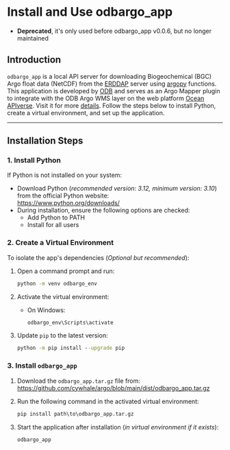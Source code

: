 # Install and Use odbargo_app
* **Deprecated**, it's only used before odbargo_app v0.0.6, but no longer maintained

## Introduction  
`odbargo_app` is a local API server for downloading Biogeochemical (BGC) Argo float data (NetCDF) from the [ERDDAP](https://erddap.ifremer.fr/erddap/index.html) server using [argopy](https://argopy.readthedocs.io/en/latest/) functions. This application is developed by [ODB](https://www.odb.ntu.edu.tw/) and serves as an Argo Mapper plugin to integrate with the ODB Argo WMS layer on the web platform [Ocean APIverse](https://api.odb.ntu.edu.tw/hub/). Visit it for more [details](https://api.odb.ntu.edu.tw/hub/?help=Argo). Follow the steps below to install Python, create a virtual environment, and set up the application.  

---  

## Installation Steps  

### 1. Install Python  
If Python is not installed on your system:  
- Download Python (*recommended version: 3.12, minimum version: 3.10*) from the official Python website:  
  https://www.python.org/downloads/  
- During installation, ensure the following options are checked:  
  - Add Python to PATH  
  - Install for all users  

### 2. Create a Virtual Environment  
To isolate the app's dependencies (*Optional but recommended*):  

1. Open a command prompt and run:  
   ```cmd
   python -m venv odbargo_env
   ```  

2. Activate the virtual environment:  
   - On Windows:  
     ```cmd
     odbargo_env\Scripts\activate
     ```  

3. Update `pip` to the latest version:  
   ```cmd
   python -m pip install --upgrade pip
   ```  

### 3. Install `odbargo_app`  
1. Download the `odbargo_app.tar.gz` file from:  
   https://github.com/cywhale/argo/blob/main/dist/odbargo_app.tar.gz  

2. Run the following command in the activated virtual environment:  
   ```cmd
   pip install path\to\odbargo_app.tar.gz
   ```  

3. Start the application after installation (*in virtual environment if it exists*):  
   ```cmd
   odbargo_app
   ```  
